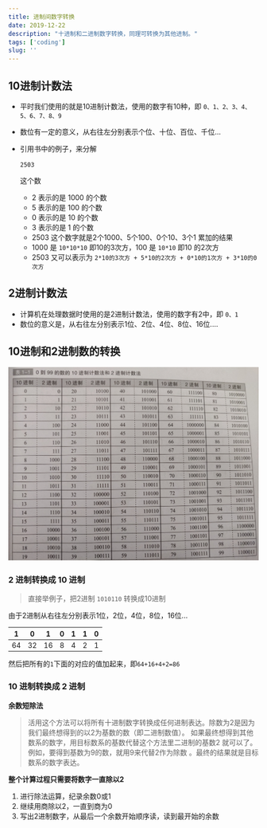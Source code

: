 ```yaml
---
title: 进制间数字转换
date: 2019-12-22
description: "十进制和二进制数字转换，同理可转换为其他进制。"
tags: ['coding']
slug: ''
---
```


## 10进制计数法

- 平时我们使用的就是10进制计数法，使用的数字有10种，即 `0、1、2、3、4、5、6、7、8、9`

- 数位有一定的意义，从右往左分别表示个位、十位、百位、千位...

- 引用书中的例子，来分解

  ```
  2503
  ```

  这个数

  - 2 表示的是 1000 的个数
  - 5 表示的是 100 的个数
  - 0 表示的是 10 的个数
  - 3 表示的是 1 的个数
  - 2503 这个数字就是2个1000、5个100、0个10、3个1 累加的结果
  - 1000 是 `10*10*10` 即10的3次方，100 是 `10*10` 即10 的2次方
  - 2503 又可以表示为 `2*10的3次方 + 5*10的2次方 + 0*10的1次方 + 3*10的0次方`

## 2进制计数法

- 计算机在处理数据时使用的是2进制计数法，使用的数字有2中，即 `0、1`
- 数位的意义是，从右往左分别表示1位、2位、4位、8位、16位....

## 10进制和2进制数的转换

![0到99的10进制和2进制计数](./0-99的10进制和2进制计数.png)

### 2 进制转换成 10 进制

> 直接举例子，把2进制 `1010110` 转换成10进制

由于2进制从右往左分别表示1位，2位，4位，8位，16位...

| 1    | 0    | 1    | 0    | 1    | 1    | 0    |
| ---- | ---- | ---- | ---- | ---- | ---- | ---- |
| 64   | 32   | 16   | 8    | 4    | 2    | 1    |

然后把所有的`1`下面的对应的值加起来，即`64+16+4+2=86`

### 10 进制转换成 2 进制

**余数短除法**

> 活用这个方法可以将所有十进制数字转换成任何进制表达。除数为2是因为我们最终想得到的以2为基数的数（即二进制数值）。
> 如果最终想得到其他数系的数字，用目标数系的基数代替这个方法里二进制的基数2 就可以了。例如，要得到基数为9的数，就用9来代替2作为除数 。最终的结果就是目标数系的数字表达。

**整个计算过程只需要将数字一直除以2**

1. 进行除法运算，纪录余数0或1
2. 继续用商除以2，一直到商为0
3. 写出2进制数字，从最后一个余数开始顺序读，读到最开始的余数
